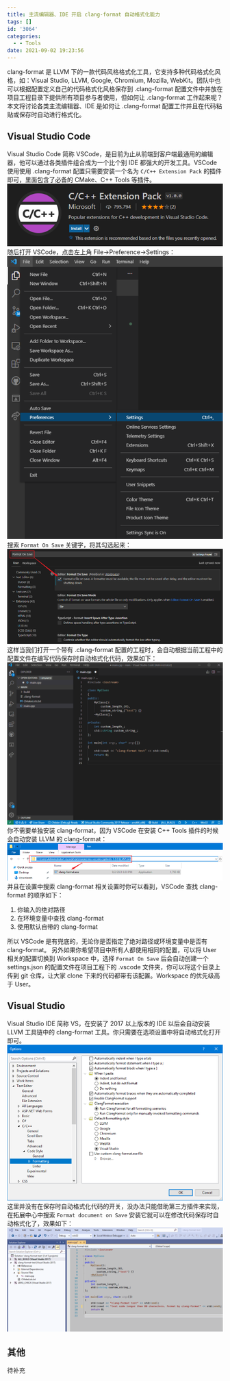 ```yaml
---
title: 主流编辑器、IDE 开启 clang-format 自动格式化能力
tags: []
id: '3064'
categories:
  - - Tools
date: 2021-09-02 19:23:56
---
```


clang-format 是 LLVM 下的一款代码风格格式化工具，它支持多种代码格式化风格，如：Visual Studio, LLVM, Google, Chromium, Mozilla, WebKit。团队中也可以根据配置定义自己的代码格式化风格保存到 .clang-format 配置文件中并放在项目工程目录下提供所有项目参与者使用，但如何让 .clang-format 工作起来呢？本文将讨论各类主流编辑器、IDE 是如何让 .clang-format 配置工作并且在代码粘贴或保存时自动进行格式化。
<!-- more -->
## Visual Studio Code

Visual Studio Code 简称 VSCode，是目前为止从前端到客户端最通用的编辑器，他可以通过各类插件组合成为一个比个别 IDE 都强大的开发工具。VSCode 使用使用 .clang-format 配置只需要安装一个名为 `C/C++ Extension Pack` 的插件即可，里面包含了必备的 CMake、C++ Tools 等插件。 [![](/images/2021/09/2021-09-02_18-32-06.png)](/images/2021/09/2021-09-02_18-32-06.png) 随后打开 VSCode，点击左上角 File->Preference->Settings： [![](/images/2021/09/2021-09-02_18-49-18.png)](/images/2021/09/2021-09-02_18-49-18.png) 搜索 `Format On Save` 关键字，将其勾选起来： [![](/images/2021/09/2021-09-02_18-50-58.png)](/images/2021/09/2021-09-02_18-50-58.png) 这样当我们打开一个带有 .clang-format 配置的工程时，会自动根据当前工程中的配置文件在编写代码保存时自动格式化代码，效果如下： [![](/images/2021/09/clang-format.gif)](/images/2021/09/clang-format.gif) 你不需要单独安装 clang-format，因为 VSCode 在安装 C++ Tools 插件的时候会自动安装 LLVM 的 clang-format： [![](/images/2021/09/2021-09-02_18-36-25.png)](/images/2021/09/2021-09-02_18-36-25.png) 并且在设置中搜索 clang-format 相关设置时你可以看到，VSCode 查找 clang-format 的顺序如下：

1.  你输入的绝对路径
2.  在环境变量中查找 clang-format
3.  使用默认自带的 clang-format

所以 VSCode 是有兜底的，无论你是否指定了绝对路径或环境变量中是否有 clang-format。 另外如果你希望项目中所有人都使用相同的配置，可以将 User 相关的配置切换到 Workspace 中，选择 `Format On Save` 后会自动创建一个 settings.json 的配置文件在项目工程下的 .vscode 文件夹，你可以将这个目录上传到 git 仓库，让大家 clone 下来的代码都带有该配置。Workspace 的优先级高于 User。

## Visual Studio

Visual Studio IDE 简称 VS，在安装了 2017 以上版本的 IDE 以后会自动安装 LLVM 工具链中的 clang-format 工具。你只需要在选项设置中将自动格式化打开即可。 [![](/images/2021/09/2021-09-02_19-13-28.png)](/images/2021/09/2021-09-02_19-13-28.png) 这里并没有在保存时自动格式化代码的开关，没办法只能借助第三方插件来实现，在拓展中心中搜索 `Format document on Save` 安装它就可以在修改代码保存时自动格式化了，效果如下： [![](/images/2021/09/vs.gif)](/images/2021/09/vs.gif)

## 其他

待补充